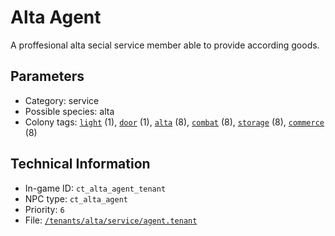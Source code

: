 # Alta Agent

A proffesional alta secial service member able to provide according goods.

## Parameters

- Category: service
- Possible species: alta
- Colony tags: [`light`](https://ceterai.github.io/MyEnternia/Wiki/Tags/Light) (1), [`door`](https://ceterai.github.io/MyEnternia/Wiki/Tags/Door) (1), [`alta`](https://ceterai.github.io/MyEnternia/Wiki/Tags/Alta) (8), [`combat`](https://ceterai.github.io/MyEnternia/Wiki/Tags/Combat) (8), [`storage`](https://ceterai.github.io/MyEnternia/Wiki/Tags/Storage) (8), [`commerce`](https://ceterai.github.io/MyEnternia/Wiki/Tags/Commerce) (8)

## Technical Information

- In-game ID: `ct_alta_agent_tenant`
- NPC type: `ct_alta_agent`
- Priority: `6`
- File: [`/tenants/alta/service/agent.tenant`](https://github.com/Ceterai/Enternia/blob/main/tenants/alta/service/agent.tenant)
